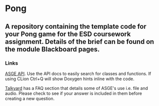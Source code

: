 # Pong
A repository containing the template code for your Pong game for the ESD coursework assignment. Details of the brief can be found on the module Blackboard pages.
---

### Links
[ASGE API](https://huxyuk.github.io/AwesomeSauceGE/). Use the API docs to easily search for classes and functions. If using CLion Ctrl+Q will show Doxygen hints inline with the code. 

[Talkyard](https://talkyard.codeape.co.uk/latest/faqs) has a FAQ section that details some of ASGE's use i.e. file and audio. Please check to see if your answer is included in them before creating a new question. 
